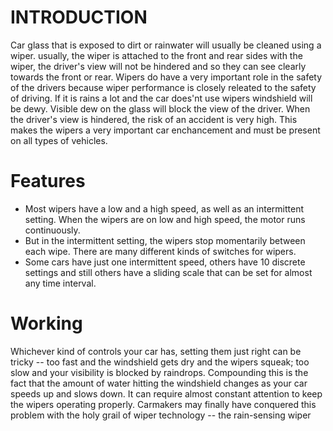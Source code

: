 # INTRODUCTION
Car glass that is exposed to dirt or rainwater will usually be cleaned using a wiper. usually, the wiper is attached to the front and rear sides with the wiper, the driver's view will not be hindered and so they can see clearly towards the front or rear. Wipers do have a very important role in the safety of the drivers because wiper performance is closely releated to the safety of driving. If it is rains a lot and the car does'nt use wipers windshield will be dewy. Visible dew on the glass will block the view of the driver. When the driver's view is hindered, the risk of an accident is very high. This makes the wipers a very important car enchancement and must be present on all types of vehicles.

# Features
* Most wipers have a low and a high speed, as well as an intermittent setting. When the wipers are on low and high speed, the motor runs continuously.
* But in the intermittent setting, the wipers stop momentarily between each wipe. There are many different kinds of switches for wipers.
* Some cars have just one intermittent speed, others have 10 discrete settings and still others have a sliding scale that can be set for almost any time interval.
 
# Working
Whichever kind of controls your car has, setting them just right can be tricky -- too fast and the windshield gets dry and the wipers squeak; too slow and your visibility is blocked by raindrops. Compounding this is the fact that the amount of water hitting the windshield changes as your car speeds up and slows down. It can require almost constant attention to keep the wipers operating properly. Carmakers may finally have conquered this problem with the holy grail of wiper technology -- the rain-sensing wiper
